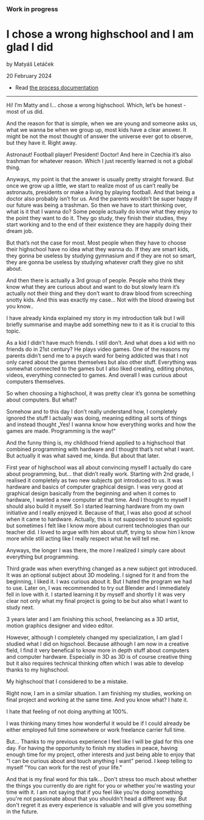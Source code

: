 ### Work in progress

# I chose a wrong highschool and I am glad I did

by Matyáš Letáček

20 February 2024

- Read [the process documentation](process.md)

-------------

Hi! I’m Matty and I… chose a wrong highschool. Which, let’s be honest - most of us did. 

And the reason for that is simple, when we are young and someone asks us, what we wanna be when we group up, most kids have a clear answer. It might be not the most thought of answer the universe ever got to observe, but they have it. Right away.

Astronaut! Football player! President! Doctor! And here in Czechia it’s also trashman for whatever reason. Which I just recently learned is not a global thing.

Anyways, my point is that the answer is usually pretty straight forward. But once we grow up a little, we start to realize most of us can’t really be astronauts, presidents or make a living by playing football. And that being a doctor also probably isn’t for us. And the parents wouldn’t be super happy if our future was being a trashman. So then we have to start thinking over, what is it that I wanna do?
Some people actually do know what they enjoy to the point they want to do it. They go study, they finish their studies, they start working and to the end of their existence they are happily doing their dream job. 

But that’s not the case for most. Most people when they have to choose their highschool have no idea what they wanna do. If they are smart kids, they gonna be useless by studying gymnasium and if they are not so smart, they are gonna be useless by studying whatever craft they give no shit about. 

And then there is actually a 3rd group of people. People who think they know what they are curious about and want to do but slowly learn it’s actually not their thing and they don’t want to draw blood from screeching snotty kids. And this was exactly my case… Not with the blood drawing but you know.. 

I have already kinda explained my story in my introduction talk but I will briefly summarise and maybe add something new to it as it is crucial to this topic.

As a kid I didn’t have much friends. I still don’t. And what does a kid with no friends do in 21st century? He plays video games.
One of the reasons my parents didn’t send me to a psych ward for being addicted was that I not only cared about the games themselves but also other stuff. Everything was somewhat connected to the games but I also liked creating, editing photos, videos, everything connected to games. And overall I was curious about computers themselves.

So when choosing a highschool, it was pretty clear it’s gonna be something about computers. But what?

Somehow and to this day I don’t really understand how, I completely ignored the stuff I actually was doing, meaning editing all sorts of things and instead thought „Yes! I wanna know how everything works and how the games are made. Programming is the way!“

And the funny thing is, my childhood friend applied to a highschool that combined programming with hardware and I thought that’s not what I want. But actually it was what saved me, kinda. But about that later.

First year of highschool was all about convincing myself I actually do care about programming, but… that didn’t really work. Starting with 2nd grade, I realised it completely as two new subjects got introduced to us. It was hardware and basics of computer graphical design.
I was very good at graphical design basically from the beginning and when it comes to hardware, I wanted a new computer at that time. And I thought to myself I should also build it myself. So I started learning hardware from my own initiative and I really enjoyed it. Because of that, I was also good at school when it came to hardware. Actually, this is not supposed to sound egoistic but sometimes I felt like I know more about current technologies than our teacher did. I loved to argue with him about stuff, trying to show him I know more while still acting like I really respect what he will tell me.

Anyways, the longer I was there, the more I realized I simply care about everything but programming. 

Third grade was when everything changed as a new subject got introduced. It was an optional subject about 3D modeling. 
I signed for it and from the beginning, I liked it. I was curious about it. But I hated the program we had to use. Later on, I was recommended to try out Blender and I immediately fell in love with it. I started learning it by myself and shortly I it was very clear not only what my final project is going to be but also what I want to study next.

3 years later and I am finishing this school, freelancing as a 3D artist, motion graphics designer and video editor.  

However, although I completely changed my specialization, I am glad I studied what I did on higschool. Because although I am now in a creative field, I find it very benefical to know more in depth stuff about computers and computer hardware. 
Especially in 3D as 3D is of course creative thing but it also requires technical thinking often which I was able to develop thanks to my highschool. 

My highschool that I considered to be a mistake. 

Right now, I am in a similar situation. I am finishing my studies, working on final project and working at the same time. 
And you know what? I hate it. 

I hate that feeling of not doing anything at 100%.

I was thinking many times how wonderful it would be if I could already be either employed full time somewhere or work freelance carrier full time. 

But... Thanks to my previous experience I feel like I will be glad for this one day. For having the opportunity to finish my studies in peace, having enough time for my project, other interests and just being able to enjoy that "I can be curious about and touch anything I want" period.
I keep telling to myself "You can work for the rest of your life."

And that is my final word for this talk... Don't stress too much about whether the things you currently do are right for you or whether you're wasting your time with it. 
I am not saying that if you feel like you're doing something you're not passionate about that you shouldn't head a different way. But don't regret it as every experience is valuable and will give you something in the future. 







